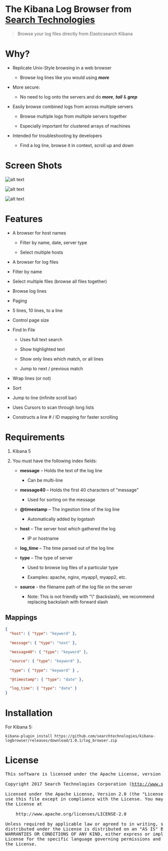 # The Kibana Log Browser from [Search Technologies](http://www.searchtechnologies.com) 

> Browse your log files directly from Elasticsearch Kibana

# Why?

 - Replicate Unix-Style browsing in a web browser
 
   - Browse log lines like you would using **_more_**
 
 - More secure:
 
   - No need to log onto the servers and do **_more_**, **_tail_** & **_grep_**
   
 - Easily browse combined logs from across multiple servers
 
   - Browse multiple logs from multiple servers together
   
   - Especially important for clustered arrays of machines
   
 - Intended for troubleshooting by developers
 
   - Find a log line, browse it in context, scroll up and down

# Screen Shots

![alt text](https://cloud.githubusercontent.com/assets/1406946/23687388/3d6eaf50-037c-11e7-8e37-970e8cfc3fa5.PNG "Shows selecting servers and files")

![alt text](https://cloud.githubusercontent.com/assets/1406946/23687389/3d726708-037c-11e7-8655-c9c529fcc1d7.PNG "Browsing a log file and log file controls")

![alt text](https://cloud.githubusercontent.com/assets/1406946/23687390/3d7928d6-037c-11e7-8b61-05883a147a3f.PNG "Searching Log Files")

# Features

 - A browser for host names
 
   - Filter by name, date, server type
 
   - Select multiple hosts
 
 -  A browser for log files
 
   - Filter by name
   
   - Select multiple files (browse all files together)
   
 -  Browse log lines

 -  Paging
 
   -  5 lines, 10 lines, to a line
   
   -  Control page size
   
-  Find In File

   -  Uses full text search
   
   -  Show highlighted text
   
   -  Show only lines which match, or all lines
   
   -  Jump to next / previous match
   
-  Wrap lines (or not)

-  Sort

-  Jump to line (infinite scroll bar)

-  Uses Cursors to scan through long lists

-  Constructs a line # / ID mapping for faster scrolling


# Requirements

1. Kibana 5
 
2. You must have the following index fields:

   - **message** – Holds the text of the log line

      - Can be multi-line
      
   - **message40** – Holds the first 40 characters of "message"

      - Used for sorting on the message
      
   - **@timestamp** – The ingestion time of the log line
   
      - Automatically added by logstash
      
   - **host** – The server host which gathered the log
   
      - IP or hostname

   - **log_time** – The time parsed out of the log line
   
   - **type** – The type of server
   
      - Used to browse log files of a particular type
      
      - Examples:  apache, nginx, myapp1, myapp2, etc.

   - **source** - the filename path of the log file on the server
   
      - Note: This is not friendly with "\\" (backslash), we recommend replacing backslash with forward slash
 
## Mappings
 
```JSON
{
  "host": { "type": "keyword" }, 
  
  "message": { "type": "text" }, 

  "message40": { "type": "keyword" }, 

  "source": { "type": "keyword" }, 
  
  "type": { "type": "keyword" } ,

  "@timestamp": { "type": "date" }, 

  "log_time": { "type": "date" }
}
```
 
# Installation 

For Kibana 5:

```
kibana-plugin install https://github.com/searchtechnologies/kibana-logbrowser/releases/download/1.0.1/log_browser.zip 
```

# License

<pre>
This software is licensed under the Apache License, version 2 ("ALv2"), quoted below.

Copyright 2017 Search Technologies Corporation (<a href="http://www.searchtechnologies.com">http://www.searchtechnologies.com</a>)

Licensed under the Apache License, Version 2.0 (the "License"); you may not
use this file except in compliance with the License. You may obtain a copy of
the License at

    http://www.apache.org/licenses/LICENSE-2.0

Unless required by applicable law or agreed to in writing, software
distributed under the License is distributed on an "AS IS" BASIS, WITHOUT
WARRANTIES OR CONDITIONS OF ANY KIND, either express or implied. See the
License for the specific language governing permissions and limitations under
the License.
</pre>
